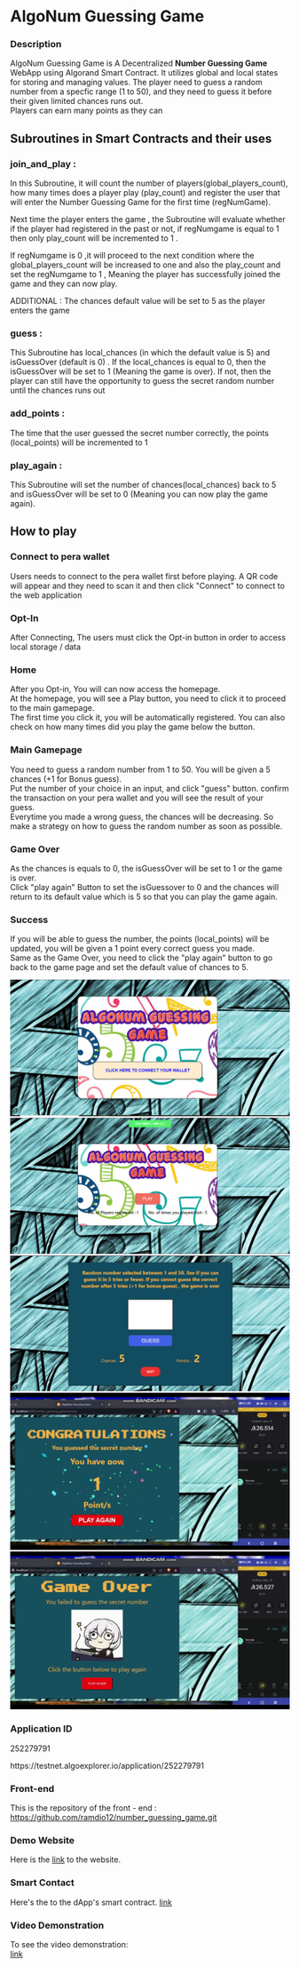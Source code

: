 # AlgoNum Guessing Game

### Description
AlgoNum Guessing Game is A Decentralized <b>Number Guessing Game</b>  WebApp using Algorand Smart Contract. It utilizes global and local states for storing and managing values. The player need to guess a random number from a specfic range (1 to 50), and they need to guess it before their given limited chances runs out.
<br>
Players can earn many points as they can

## Subroutines in Smart Contracts and their uses

### join_and_play :
<p>
    In this Subroutine, it will count the number of players(global_players_count), how many times does a
    player play (play_count) and register the user that will enter the Number Guessing Game for the first
    time (regNumGame).
</p>

<p>
Next time the player enters the game , the Subroutine will evaluate whether if the player had
registered in the past or not, if regNumgame is equal to 1 then only play_count will be incremented
to 1 .
</p>
<p>
If regNumgame is 0 ,it will proceed to the next condition where the global_players_count will be
increased to one and also the play_count and set the regNumgame to 1 , Meaning the player has
successfully joined the game and they can now play.
</p>

ADDITIONAL : The chances default value will be set to 5 as the player enters the game

### guess :
This Subroutine has local_chances (in which the default value is 5) and isGuessOver (default is 0) .
If the local_chances is equal to 0, then the isGuessOver will be set to 1 (Meaning the game is over).
If not, then the player can still have the opportunity to guess the secret random number until the
chances runs out

### add_points :
The time that the user guessed the secret number correctly, the points (local_points) will be
incremented to 1

### play_again :
This Subroutine will set the number of chances(local_chances) back to 5 and isGuessOver will be
set to 0 (Meaning you can now play the game again).


## How to play

### Connect to pera wallet
Users needs to connect to the pera wallet first before playing. A QR code will appear and they need to scan it and then click "Connect" to connect to the web application

### Opt-In 
After Connecting, The users must click the  Opt-in button in order to access local storage / data 

### Home
After you Opt-in, You will can now access the homepage.<br>
At the homepage, you will see a Play button, you need to click it to proceed to the main gamepage.<br>
The first time you click it, you will be automatically registered. You can also check on how many times did you play the game below the button.<br>

### Main Gamepage
You need to guess a random number from 1 to 50. You will be given a 5 chances (+1 for Bonus guess).<br>
Put the number of your choice in an input, and click "guess" button. confirm the transaction on your pera wallet and you will see the result of your guess.<br>
Everytime you made a wrong guess, the chances will be decreasing. So make a strategy on how to guess the random number as soon as possible.

### Game Over
As the chances is equals to 0, the isGuessOver will be set to 1 or the game is over.<br>
Click  "play again" Button to set the isGuessover to 0 and the chances will return to its default value which is 5 so that you can play the game again.

### Success
If you will be able to guess the number, the points (local_points) will be updated, you will be given a 1 point
every correct guess you made.<br>
Same as the Game Over, you need to click the "play again" button to go back to the game page and set the default value of chances to 5. <br>

![Alt text](app%201.PNG)<br>
![Alt text](app%202.PNG)<br>
![Alt text](app%203.PNG)<br>
![Alt text](app%204.png)<br>
![Alt text](app%205.png)<br>

### Application ID

<p>252279791</p>
https://testnet.algoexplorer.io/application/252279791 

### Front-end
 This is the repository of the front - end :<br>
 https://github.com/ramdio12/number_guessing_game.git
 
### Demo Website
Here is the [link](https://algo-num-guessing-game.vercel.app/) to the website.

### Smart Contact
Here's the  to the dApp's smart contract.
[link](https://github.com/ramdio12/Algonum_Smart_Contract.git)

### Video Demonstration
To see the video demonstration:<br>
[link](https://drive.google.com/drive/folders/1YIQh065mkMfQ3LQDkXXJmKZg5eR7Nczw?usp=sharing)
